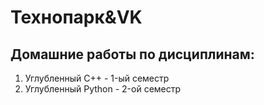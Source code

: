 # Технопарк&VK
<h2> Домашние работы по дисциплинам: </h2>
<ol>
    <li> Углубленный C++ - 1-ый семестр </li>
    <li> Углубленный Python - 2-ой семестр </li>
</ol>

